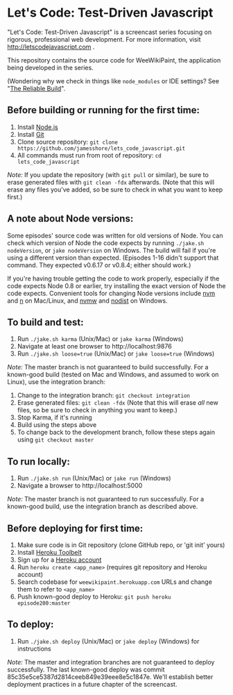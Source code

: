 Let's Code: Test-Driven Javascript
==================================

"Let's Code: Test-Driven Javascript" is a screencast series focusing on
rigorous, professional web development. For more information, visit
http://letscodejavascript.com .

This repository contains the source code for WeeWikiPaint, the application
being developed in the series.

(Wondering why we check in things like `node_modules` or IDE settings? See "[The Reliable Build](http://www.letscodejavascript.com/v3/blog/2014/12/the_reliable_build)".

Before building or running for the first time:
-----------------------------------

1. Install [Node.js](http://nodejs.org/download/)
2. Install [Git](http://git-scm.com/downloads)
3. Clone source repository: `git clone https://github.com/jamesshore/lets_code_javascript.git`
4. All commands must run from root of repository: `cd lets_code_javascript`

*Note:* If you update the repository (with `git pull` or similar), be sure to erase generated files with `git clean -fdx` afterwards. (Note that this will erase any files you've added, so be sure to check in what you want to keep first.)

A note about Node versions:
------------------

Some episodes' source code was written for old versions of Node. You can check which version of Node the code expects by running `./jake.sh nodeVersion`, or `jake nodeVersion` on Windows. The build will fail if you're using a different version than expected. (Episodes 1-16 didn't support that command. They expected v0.6.17 or v0.8.4; either should work.)

If you're having trouble getting the code to work properly, especially if the code expects Node 0.8 or earlier, try installing the exact version of Node the code expects. Convenient tools for changing Node versions include [nvm](https://github.com/creationix/nvm) and [n](https://github.com/visionmedia/n) on Mac/Linux, and [nvmw](https://github.com/hakobera/nvmw) and [nodist](https://github.com/marcelklehr/nodist) on Windows.


To build and test:
------------------

1. Run `./jake.sh karma` (Unix/Mac) or `jake karma` (Windows)
2. Navigate at least one browser to http://localhost:9876
3. Run `./jake.sh loose=true` (Unix/Mac) or `jake loose=true` (Windows)

*Note:* The master branch is not guaranteed to build successfully. For a known-good build (tested on Mac and Windows, and assumed to work on Linux), use the integration branch:

1. Change to the integration branch: `git checkout integration`
2. Erase generated files: `git clean -fdx` (Note that this will erase *all* new files, so be sure to check in anything you want to keep.)
3. Stop Karma, if it's running
4. Build using the steps above
5. To change back to the development branch, follow these steps again using `git checkout master`

To run locally:
---------------

1. Run `./jake.sh run` (Unix/Mac) or `jake run` (Windows)
2. Navigate a browser to http://localhost:5000

*Note:* The master branch is not guaranteed to run successfully. For a known-good build, use the integration branch as described above.

Before deploying for first time:
--------------------------------

1. Make sure code is in Git repository (clone GitHub repo, or 'git init' yours)
2. Install [Heroku Toolbelt](https://toolbelt.heroku.com/)
3. Sign up for a [Heroku account](https://id.heroku.com/signup)
4. Run `heroku create <app_name>` (requires git repository and Heroku account)
5. Search codebase for `weewikipaint.herokuapp.com` URLs and change them to refer to `<app_name>`
6. Push known-good deploy to Heroku: `git push heroku episode200:master`

To deploy:
----------

1. Run `./jake.sh deploy` (Unix/Mac) or `jake deploy` (Windows) for instructions

*Note:* The master and integration branches are not guaranteed to deploy successfully. The last known-good deploy was commit 85c35e5ce5387d2814ceeb849e39eee8e5c1847e. We'll establish better deployment practices in a future chapter of the screencast.

